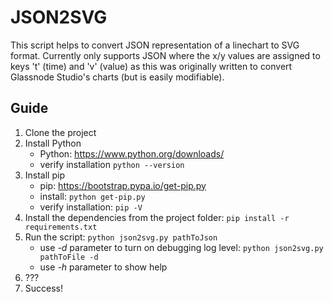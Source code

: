 # JSON2SVG
This script helps to convert JSON representation of a linechart to SVG format. 
Currently only supports JSON where the x/y values are assigned to keys 't' (time) and 'v' (value) 
as this was originally written to convert Glassnode Studio's charts (but is easily modifiable).

## Guide
1. Clone the project
2. Install Python
    * Python: https://www.python.org/downloads/
    * verify installation `python --version`
3. Install pip
    * pip: https://bootstrap.pypa.io/get-pip.py
    * install: `python get-pip.py`
    * verify installation: `pip -V`    
3. Install the dependencies from the project folder: `pip install -r requirements.txt`
4. Run the script: `python json2svg.py pathToJson`
    * use _-d_ parameter to turn on debugging log level: `python json2svg.py pathToFile -d`
    * use _-h_ parameter to show help
5. ???
6. Success!
